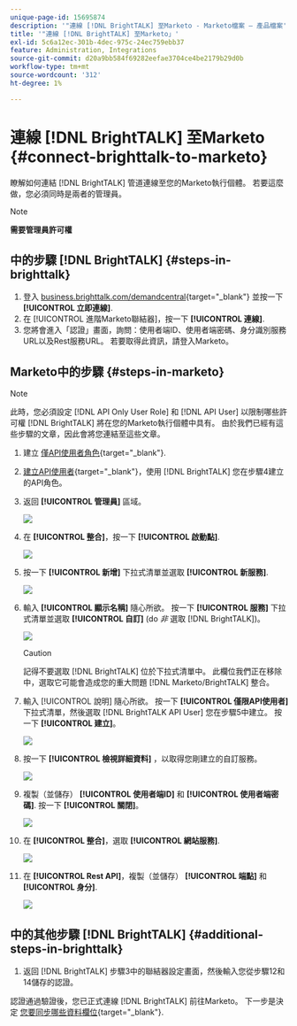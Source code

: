 ```yaml
---
unique-page-id: 15695874
description: '"連線 [!DNL BrightTALK] 至Marketo - Marketo檔案 — 產品檔案'
title: '"連線 [!DNL BrightTALK] 至Marketo」'
exl-id: 5c6a12ec-301b-4dec-975c-24ec759ebb37
feature: Administration, Integrations
source-git-commit: d20a9bb584f69282eefae3704ce4be2179b29d0b
workflow-type: tm+mt
source-wordcount: '312'
ht-degree: 1%

---
```


# 連線 [!DNL BrightTALK] 至Marketo {#connect-brighttalk-to-marketo}

瞭解如何連結 [!DNL BrightTALK] 管道連線至您的Marketo執行個體。 若要這麼做，您必須同時是兩者的管理員。

>[!NOTE]
>
>**需要管理員許可權**

## 中的步驟 [!DNL BrightTALK] {#steps-in-brighttalk}

1. 登入 [business.brighttalk.com/demandcentral](https://business.brighttalk.com/demandcentral/login){target="_blank"} 並按一下 **[!UICONTROL 立即連線]**.
1. 在 [!UICONTROL 進階Marketo聯結器]，按一下 **[!UICONTROL 連線]**.
1. 您將會進入「認證」畫面，詢問：使用者端ID、使用者端密碼、身分識別服務URL以及Rest服務URL。 若要取得此資訊，請登入Marketo。

## Marketo中的步驟 {#steps-in-marketo}

>[!NOTE]
>
>此時，您必須設定 [!DNL API Only User Role] 和 [!DNL API User] 以限制哪些許可權 [!DNL BrightTALK] 將在您的Marketo執行個體中具有。 由於我們已經有這些步驟的文章，因此會將您連結至這些文章。

1. 建立 [僅API使用者角色](/help/marketo/product-docs/administration/users-and-roles/create-an-api-only-user-role.md){target="_blank"}.

1. [建立API使用者](/help/marketo/product-docs/administration/users-and-roles/create-an-api-only-user.md){target="_blank"}，使用 [!DNL BrightTALK] 您在步驟4建立的API角色。

1. 返回 **[!UICONTROL 管理員]** 區域。

   ![](assets/connect-brighttalk-to-marketo-1.png)

1. 在 **[!UICONTROL 整合]**，按一下 **[!UICONTROL 啟動點]**.

   ![](assets/connect-brighttalk-to-marketo-2.png)

1. 按一下 **[!UICONTROL 新增]** 下拉式清單並選取 **[!UICONTROL 新服務]**.

   ![](assets/connect-brighttalk-to-marketo-3.png)

1. 輸入 **[!UICONTROL 顯示名稱]** 隨心所欲。 按一下 **[!UICONTROL 服務]** 下拉式清單並選取 **[!UICONTROL 自訂]** (do _非_ 選取 [!DNL BrightTALK])。

   ![](assets/connect-brighttalk-to-marketo-4.png)

   >[!CAUTION]
   >
   >記得不要選取 [!DNL BrightTALK] 位於下拉式清單中。 此欄位我們正在移除中，選取它可能會造成您的重大問題 [!DNL Marketo/BrightTALK] 整合。

1. 輸入 [!UICONTROL 說明] 隨心所欲。 按一下 **[!UICONTROL 僅限API使用者]** 下拉式清單，然後選取 [!DNL BrightTALK API User] 您在步驟5中建立。 按一下 **[!UICONTROL 建立]**。

   ![](assets/connect-brighttalk-to-marketo-5.png)

1. 按一下 **[!UICONTROL 檢視詳細資料]** ，以取得您剛建立的自訂服務。

   ![](assets/connect-brighttalk-to-marketo-6.png)

1. 複製（並儲存） **[!UICONTROL 使用者端ID]** 和 **[!UICONTROL 使用者端密碼]**. 按一下 **[!UICONTROL 關閉]**。

   ![](assets/connect-brighttalk-to-marketo-7.png)

1. 在 **[!UICONTROL 整合]**，選取 **[!UICONTROL 網站服務]**.

   ![](assets/connect-brighttalk-to-marketo-8.png)

1. 在 **[!UICONTROL Rest API]**，複製（並儲存） **[!UICONTROL 端點]** 和 **[!UICONTROL 身分]**.

   ![](assets/connect-brighttalk-to-marketo-9.png)

## 中的其他步驟 [!DNL BrightTALK] {#additional-steps-in-brighttalk}

1. 返回 [!DNL BrightTALK] 步驟3中的聯結器設定畫面，然後輸入您從步驟12和14儲存的認證。

認證通過驗證後，您已正式連線 [!DNL BrightTALK] 前往Marketo。 下一步是決定 [您要同步哪些資料欄位](https://support.brighttalk.com/hc/en-us/articles/115005131274-BrightTALK-Connector-for-Marketo-Choose-the-Fields-to-Sync){target="_blank"}.
